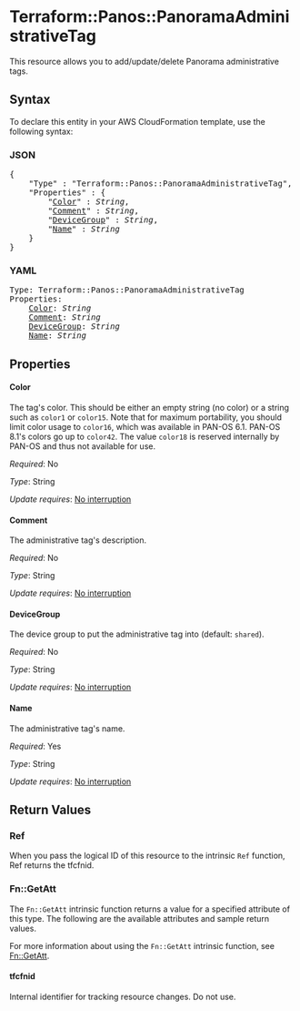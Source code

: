 # Terraform::Panos::PanoramaAdministrativeTag

This resource allows you to add/update/delete Panorama administrative tags.

## Syntax

To declare this entity in your AWS CloudFormation template, use the following syntax:

### JSON

<pre>
{
    "Type" : "Terraform::Panos::PanoramaAdministrativeTag",
    "Properties" : {
        "<a href="#color" title="Color">Color</a>" : <i>String</i>,
        "<a href="#comment" title="Comment">Comment</a>" : <i>String</i>,
        "<a href="#devicegroup" title="DeviceGroup">DeviceGroup</a>" : <i>String</i>,
        "<a href="#name" title="Name">Name</a>" : <i>String</i>
    }
}
</pre>

### YAML

<pre>
Type: Terraform::Panos::PanoramaAdministrativeTag
Properties:
    <a href="#color" title="Color">Color</a>: <i>String</i>
    <a href="#comment" title="Comment">Comment</a>: <i>String</i>
    <a href="#devicegroup" title="DeviceGroup">DeviceGroup</a>: <i>String</i>
    <a href="#name" title="Name">Name</a>: <i>String</i>
</pre>

## Properties

#### Color

The tag's color.  This should be either an empty string
(no color) or a string such as `color1` or `color15`.  Note that for maximum
portability, you should limit color usage to `color16`, which was available
in PAN-OS 6.1.  PAN-OS 8.1's colors go up to `color42`.  The value `color18`
is reserved internally by PAN-OS and thus not available for use.

_Required_: No

_Type_: String

_Update requires_: [No interruption](https://docs.aws.amazon.com/AWSCloudFormation/latest/UserGuide/using-cfn-updating-stacks-update-behaviors.html#update-no-interrupt)

#### Comment

The administrative tag's description.

_Required_: No

_Type_: String

_Update requires_: [No interruption](https://docs.aws.amazon.com/AWSCloudFormation/latest/UserGuide/using-cfn-updating-stacks-update-behaviors.html#update-no-interrupt)

#### DeviceGroup

The device group to put the administrative tag into
(default: `shared`).

_Required_: No

_Type_: String

_Update requires_: [No interruption](https://docs.aws.amazon.com/AWSCloudFormation/latest/UserGuide/using-cfn-updating-stacks-update-behaviors.html#update-no-interrupt)

#### Name

The administrative tag's name.

_Required_: Yes

_Type_: String

_Update requires_: [No interruption](https://docs.aws.amazon.com/AWSCloudFormation/latest/UserGuide/using-cfn-updating-stacks-update-behaviors.html#update-no-interrupt)

## Return Values

### Ref

When you pass the logical ID of this resource to the intrinsic `Ref` function, Ref returns the tfcfnid.

### Fn::GetAtt

The `Fn::GetAtt` intrinsic function returns a value for a specified attribute of this type. The following are the available attributes and sample return values.

For more information about using the `Fn::GetAtt` intrinsic function, see [Fn::GetAtt](https://docs.aws.amazon.com/AWSCloudFormation/latest/UserGuide/intrinsic-function-reference-getatt.html).

#### tfcfnid

Internal identifier for tracking resource changes. Do not use.

